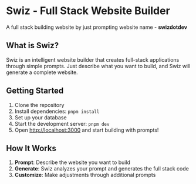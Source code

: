 # Swiz - Full Stack Website Builder

A full stack building website by just prompting website name - **swizdotdev**

## What is Swiz?

Swiz is an intelligent website builder that creates full-stack applications through simple prompts. Just describe what you want to build, and Swiz will generate a complete website.

## Getting Started

1. Clone the repository
2. Install dependencies: `pnpm install`
3. Set up your database
4. Start the development server: `pnpm dev`
5. Open [http://localhost:3000](http://localhost:3000) and start building with prompts!

## How It Works

1. **Prompt**: Describe the website you want to build
2. **Generate**: Swiz analyzes your prompt and generates the full stack code
3. **Customize**: Make adjustments through additional prompts


